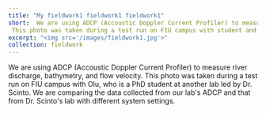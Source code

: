 ```yaml
---
title: "My fieldwork1 fieldwork1 fieldwork1"
short:  We are using ADCP (Accoustic Doppler Current Profiler) to measure river discharge, bathymetry, and flow velocity. 
 This photo was taken during a test run on FIU campus with student and postdoc from another lab. We are comparing the data collected from our lab's ADCP and that from another lab with different settings.
excerpt: "<img src='/images/fieldwork1.jpg'>"
collection: fieldwork
---
```


 We are using ADCP (Accoustic Doppler Current Profiler) to measure river discharge, bathymetry, and flow velocity. 
 This photo was taken during a test run on FIU campus with Olu, who is a PhD student at another lab led by Dr. Scinto. We are comparing the data collected from our lab's ADCP and that from Dr. Scinto's lab with different system settings.
